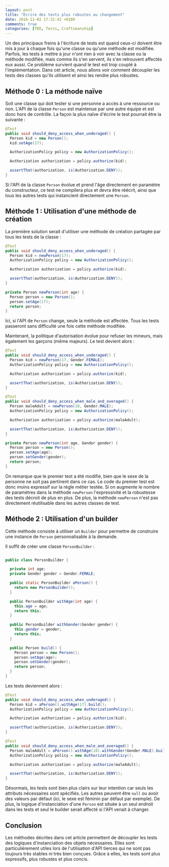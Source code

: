 ```yaml
---
layout: post
title: "Ecrire des tests plus robustes au changement"
date: 2016-11-02 17:31:42 +0100
comments: true
categories: [TDD, Tests, Craftsmanship]
---
```


Un des principaux freins à l'écriture de tests est quand ceux-ci doivent être mis à jour à chaque fois qu'une classe ou qu'une méthode est modifiée. Parfois, les tests à mettre à jour n'ont rien à voir avec la classe ou la méthode modifiée, mais comme ils s'en servent, ils s'en retrouvent affectés eux aussi. Ce problème survient quand le test est trop couplé à l'implémentation.
Dans cet article, nous allons voir comment découpler les tests des classes qu'ils utilisent et ainsi les rendre plus robustes.

<!-- more -->

## Méthode 0 : La méthode naïve

Soit une classe qui doit tester si une personne a accès à une ressource ou non. L'API de la classe `Person` est maintenue par une autre équipe et est donc hors de contrôle.
La façon la plus naïve d'écrire le test pourrait être la suivante :

```java
@Test
public void should_deny_access_when_underaged() {
  Person kid = new Person();
  kid.setAge(17);

  AuthorizationPolicy policy = new AuthorizationPolicy();

  Authorization authorization = policy.authorize(kid);

  assertThat(authorization, is(Authorization.DENY));
}
```

Si l'API de la classe `Person` évolue et prend l'âge directement en paramètre du constructeur, ce test ne compilera plus et devra être réécrit, ainsi que tous les autres tests qui instancient directement une `Person`.

## Méthode 1 : Utilisation d'une méthode de création

La première solution serait d'utiliser une méthode de création partagée par tous les tests de la classe :

```java
@Test
public void should_deny_access_when_underaged() {
  Person kid = newPerson(17);
  AuthorizationPolicy policy = new AuthorizationPolicy();

  Authorization authorization = policy.authorize(kid);

  assertThat(authorization, is(Authorization.DENY));
}

private Person newPerson(int age) {
  Person person = new Person();
  person.setAge(17);
  return person;
}
```

Ici, si l'API de `Person` change, seule la méthode est affectée. Tous les tests passeront sans difficulté une fois cette méthode modifiée.

Maintenant, la politique d'autorisation évolue pour refuser les mineurs, mais également les garçons (même majeurs). Le test devient alors :

```java
@Test
public void should_deny_access_when_underaged() {
  Person kid = newPerson(17, Gender.FEMALE);
  AuthorizationPolicy policy = new AuthorizationPolicy();

  Authorization authorization = policy.authorize(kid);

  assertThat(authorization, is(Authorization.DENY));
}

@Test
public void should_deny_access_when_male_and_overaged() {
  Person maleAdult = newPerson(18, Gender.MALE);
  AuthorizationPolicy policy = new AuthorizationPolicy();

  Authorization authorization = policy.authorize(maleAdult);

  assertThat(authorization, is(Authorization.DENY));
}

private Person newPerson(int age, Gender gender) {
  Person person = new Person();
  person.setAge(age);
  person.setGender(gender);
  return person;
}
```

On remarque que le premier test a été modifié, bien que le sexe de la personne ne soit pas pertinent dans ce cas. Le code du premier test est donc moins expressif sur la règle métier testée. Si on augmente le nombre de paramètres dans la méthode `newPerson` l'expressivité et la robustesse des tests décroit de plus en plus. De plus, la méthode `newPerson` n'est pas directement réutilisable dans les autres classes de test.

## Méthode 2 : Utilisation d'un builder

Cette méthode consiste à utiliser un `Builder` pour permettre de construire une instance de `Person` personnalisable à la demande.

Il suffit de créer une classe `PersonBuilder` :

```java

public class PersonBuilder {

  private int age;
  private Gender gender = Gender.FEMALE;

  public static PersonBuilder aPerson() {
    return new PersonBuilder();
  }

  public PersonBuilder withAge(int age) {
    this.age = age;
    return this;
  }

  public PersonBuilder withGender(Gender gender) {
    this.gender = gender;
    return this;
  }

  public Person build() {
    Person person = new Person();
    person.setAge(age);
    person.setGender(gender);
    return person;
  }
}
```

Les tests deviennent alors :

```java
@Test
public void should_deny_access_when_underaged() {
  Person kid = aPerson().withAge(17).build();
  AuthorizationPolicy policy = new AuthorizationPolicy();

  Authorization authorization = policy.authorize(kid);

  assertThat(authorization, is(Authorization.DENY));
}

@Test
public void should_deny_access_when_male_and_overaged() {
  Person maleAdult = aPerson().withAge(18).withGender(Gender.MALE).build();
  AuthorizationPolicy policy = new AuthorizationPolicy();

  Authorization authorization = policy.authorize(maleAdult);

  assertThat(authorization, is(Authorization.DENY));
}
```

Désormais, les tests sont bien plus clairs sur leur intention car seuls les attributs nécessaires sont spécifiés. Les autres peuvent être `null` ou avoir des valeurs par défaut (ici, le sexe est féminin par défaut par exemple). De plus, la logique d'instanciation d'une `Person` est située à un seul endroit dans les tests et seul le builder serait affecté si l'API venait à changer.

## Conclusion

Les méthodes décrites dans cet article permettent de découpler les tests des logiques d'instanciation des objets nécessaires. Elles sont particulièrement utiles lors de l'utilisation d'API tierces qui ne sont pas toujours très stables ni très bien conçues. Grâce à elles, les tests sont plus expressifs, plus robustes et plus concis.
